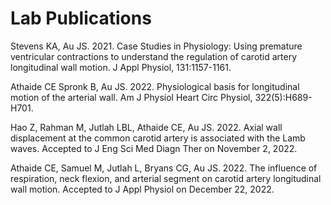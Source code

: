 # Lab Publications

Stevens KA, Au JS. 2021. Case Studies in Physiology: Using premature ventricular contractions to understand the regulation of carotid artery longitudinal wall motion. J Appl Physiol, 131:1157-1161.

Athaide CE Spronk B, Au JS. 2022. Physiological basis for longitudinal motion of the arterial wall. Am J Physiol Heart Circ Physiol, 322(5):H689-H701.

Hao Z, Rahman M, Jutlah LBL, Athaide CE, Au JS. 2022. Axial wall displacement at the common carotid artery is associated with the Lamb waves. Accepted to J Eng Sci Med Diagn Ther on November 2, 2022.

Athaide CE, Samuel M, Jutlah L, Bryans CG, Au JS. 2022. The influence of respiration, neck flexion, and arterial segment on carotid artery longitudinal wall motion. Accepted to J Appl Physiol on December 22, 2022.
